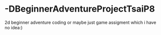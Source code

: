 # -DBeginnerAdventureProjectTsaiP8
2d beginner adventure coding or maybe just game assigment which i have no idea:)
